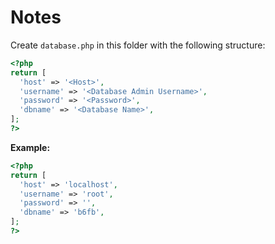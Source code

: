 # Notes

Create `database.php` in this folder with the following structure:

```php
<?php
return [
  'host' => '<Host>',
  'username' => '<Database Admin Username>',
  'password' => '<Password>',
  'dbname' => '<Database Name>',
];
?>
```

**Example:**

```php
<?php
return [
  'host' => 'localhost',
  'username' => 'root',
  'password' => '',
  'dbname' => 'b6fb',
];
?>
```
